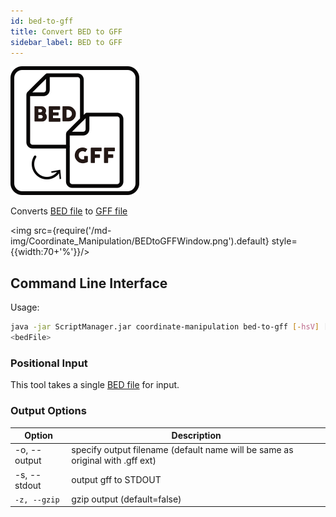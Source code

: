 ```yaml
---
id: bed-to-gff
title: Convert BED to GFF
sidebar_label: BED to GFF
---
```


![BEDtoGFF](/icons/Coordinate_Manipulation/BEDtoGFF_square.svg)

Converts [BED file][bed-format]  to [GFF file][gff-format]

<img src={require('/md-img/Coordinate_Manipulation/BEDtoGFFWindow.png').default} style={{width:70+'%'}}/>


## Command Line Interface

Usage:
```bash
java -jar ScriptManager.jar coordinate-manipulation bed-to-gff [-hsV] [-o=<output>]
<bedFile>
```

### Positional Input

This tool takes a single [BED file][bed-format] for input.

### Output Options

| Option | Description |
| ------ | ----------- |
| -o, --output | specify output filename (default name will be same as original with .gff ext) |
| -s, --stdout | output gff to STDOUT |
| `-z, --gzip`            | gzip output (default=false) |

[bed-format]:/docs/Guides/Getting-Started/file-formats#bed
[gff-format]:/docs/Guides/Getting-Started/file-formats#gff
